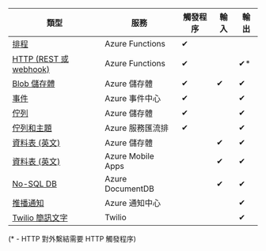 | 類型 | 服務 | 觸發程序 | 輸入 | 輸出 |  
| --- | --- | --- | --- | --- |  
| [排程](../articles/azure-functions/functions-bindings-timer.md)  |Azure Functions |&#10004; | | |  
| [HTTP (REST 或 webhook)](../articles/azure-functions/functions-bindings-http-webhook.md) |Azure Functions |&#10004; | |&#10004;\* |  
| [Blob 儲存體](../articles/azure-functions/functions-bindings-storage-blob.md) |Azure 儲存體 |&#10004; |&#10004; |&#10004; |  
| [事件](../articles/azure-functions/functions-bindings-event-hubs.md) |Azure 事件中心 |&#10004; | |&#10004; |  
| [佇列](../articles/azure-functions/functions-bindings-storage-queue.md) |Azure 儲存體 |&#10004; | |&#10004; |  
| [佇列和主題](../articles/azure-functions/functions-bindings-service-bus.md) |Azure 服務匯流排 |&#10004; | |&#10004; |  
| [資料表 (英文)](../articles/azure-functions/functions-bindings-storage-table.md) |Azure 儲存體 | |&#10004; |&#10004; |  
| [資料表 (英文)](../articles/azure-functions/functions-bindings-mobile-apps.md) |Azure Mobile Apps | |&#10004; |&#10004; |  
| [No-SQL DB](../articles/azure-functions/functions-bindings-documentdb.md) | Azure DocumentDB | |&#10004; |&#10004; |  
| [推播通知](../articles/azure-functions/functions-bindings-notification-hubs.md) |Azure 通知中心 | | |&#10004; |  
| [Twilio 簡訊文字](../articles/azure-functions/functions-bindings-twilio.md) |Twilio | | |&#10004; |

(\* - HTTP 對外繫結需要 HTTP 觸發程序)



<!--HONumber=Dec16_HO1-->


